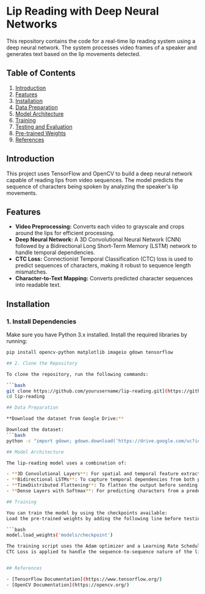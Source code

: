 # Lip Reading with Deep Neural Networks

This repository contains the code for a real-time lip reading system using a deep neural network. The system processes video frames of a speaker and generates text based on the lip movements detected.

## Table of Contents
1. [Introduction](#introduction)
2. [Features](#features)
3. [Installation](#installation)
4. [Data Preparation](#data-preparation)
5. [Model Architecture](#model-architecture)
6. [Training](#training)
7. [Testing and Evaluation](#testing-and-evaluation)
8. [Pre-trained Weights](#pre-trained-weights)
9. [References](#references)

## Introduction

This project uses TensorFlow and OpenCV to build a deep neural network capable of reading lips from video sequences. The model predicts the sequence of characters being spoken by analyzing the speaker's lip movements.

## Features
- **Video Preprocessing:** Converts each video to grayscale and crops around the lips for efficient processing.
- **Deep Neural Network:** A 3D Convolutional Neural Network (CNN) followed by a Bidirectional Long Short-Term Memory (LSTM) network to handle temporal dependencies.
- **CTC Loss:** Connectionist Temporal Classification (CTC) loss is used to predict sequences of characters, making it robust to sequence length mismatches.
- **Character-to-Text Mapping:** Converts predicted character sequences into readable text.

## Installation

### 1. Install Dependencies

Make sure you have Python 3.x installed. Install the required libraries by running:

```bash
pip install opencv-python matplotlib imageio gdown tensorflow

## 2. Clone the Repository

To clone the repository, run the following commands:

```bash
git clone https://github.com/yourusername/lip-reading.git](https://github.com/Heblin2003/Lip-Reading.git
cd lip-reading

## Data Preparation

**Download the dataset from Google Drive:**

Download the dataset:
```bash
python -c "import gdown; gdown.download('https://drive.google.com/uc?id=1YlvpDLix3S-U8fd-gqRwPcWXAXm8JwjL', 'data.zip', quiet=False); gdown.extractall('data.zip')"

## Model Architecture

The lip-reading model uses a combination of:

- **3D Convolutional Layers**: For spatial and temporal feature extraction from video frames.
- **Bidirectional LSTMs**: To capture temporal dependencies from both past and future frames.
- **TimeDistributed Flattening**: To flatten the output before sending it to the LSTMs.
- **Dense Layers with Softmax**: For predicting characters from a predefined vocabulary.

## Training

You can train the model by using the checkpoints available:
Load the pre-trained weights by adding the following line before testing:

```bash
model.load_weights('models/checkpoint')

The training script uses the Adam optimizer and a Learning Rate Scheduler that adjusts the learning rate over epochs.
CTC Loss is applied to handle the sequence-to-sequence nature of the lip-reading task.


## References

- [TensorFlow Documentation](https://www.tensorflow.org/)
- [OpenCV Documentation](https://opencv.org/)


